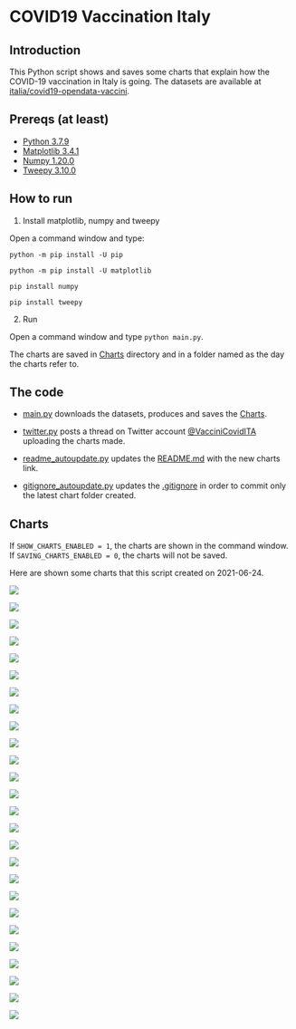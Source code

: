 # COVID19 Vaccination Italy

## Introduction

This Python script shows and saves some charts that explain how the COVID-19 vaccination in Italy is going. The datasets are available at [italia/covid19-opendata-vaccini](https://github.com/italia/covid19-opendata-vaccini).

## Prereqs (at least)
* [Python 3.7.9](https://www.python.org/) 
* [Matplotlib 3.4.1](https://pypi.org/project/matplotlib/)
* [Numpy 1.20.0](https://numpy.org/)
* [Tweepy 3.10.0](https://docs.tweepy.org/en/latest/)

## How to run 
1. Install matplotlib, numpy and tweepy

Open a command window and type:

`python -m pip install -U pip`

`python -m pip install -U matplotlib`

`pip install numpy`

`pip install tweepy`

2. Run

Open a command window and type `python main.py`. 

The charts are saved in [Charts](https://github.com/MatteoOrlandini/COVID-19-Vaccination-Italy/tree/main/Charts) directory and in a folder named as the day the charts refer to.

## The code

* [main.py](https://github.com/MatteoOrlandini/COVID-19-Vaccination-Italy/blob/main/main.py) downloads the datasets, produces and saves the [Charts](https://github.com/MatteoOrlandini/COVID-19-Vaccination-Italy/tree/main/Charts).

* [twitter.py](https://github.com/MatteoOrlandini/COVID-19-Vaccination-Italy/blob/main/twitter.py) posts a thread on Twitter account [@VacciniCovidITA](https://twitter.com/VacciniCovidITA) uploading the charts made.

* [readme_autoupdate.py](https://github.com/MatteoOrlandini/COVID-19-Vaccination-Italy/blob/main/readme_autoupdate.py) updates the [README.md](https://github.com/MatteoOrlandini/COVID-19-Vaccination-Italy/blob/main/README.md) with the new charts link.

* [gitignore_autoupdate.py](https://github.com/MatteoOrlandini/COVID-19-Vaccination-Italy/blob/main/readme_autoupdate.py) updates the [.gitignore](https://github.com/MatteoOrlandini/COVID-19-Vaccination-Italy/blob/main/.gitignore) in order to commit only the latest chart folder created.


## Charts
If `SHOW_CHARTS_ENABLED = 1`, the charts are shown in the command window. If `SAVING_CHARTS_ENABLED = 0`, the charts will not be saved.

Here are shown some charts that this script created on 2021-06-24.

![](https://github.com/MatteoOrlandini/COVID-19-Vaccination-Italy/blob/main/Charts/2021-06-24/2021-06-24-area-dosi_consegnate.png)

![](https://github.com/MatteoOrlandini/COVID-19-Vaccination-Italy/blob/main/Charts/2021-06-24/2021-06-24-area-dosi_somministrate.png)

![](https://github.com/MatteoOrlandini/COVID-19-Vaccination-Italy/blob/main/Charts/2021-06-24/2021-06-24-area-percentuale_somministrazione.png)

![](https://github.com/MatteoOrlandini/COVID-19-Vaccination-Italy/blob/main/Charts/2021-06-24/2021-06-24-fascia_anagrafica-prima_dose.png)

![](https://github.com/MatteoOrlandini/COVID-19-Vaccination-Italy/blob/main/Charts/2021-06-24/2021-06-24-fascia_anagrafica-seconda_dose.png)

![](https://github.com/MatteoOrlandini/COVID-19-Vaccination-Italy/blob/main/Charts/2021-06-24/2021-06-24-fascia_anagrafica-sesso_femminile.png)

![](https://github.com/MatteoOrlandini/COVID-19-Vaccination-Italy/blob/main/Charts/2021-06-24/2021-06-24-fascia_anagrafica-sesso_maschile-sesso_femminile.png)

![](https://github.com/MatteoOrlandini/COVID-19-Vaccination-Italy/blob/main/Charts/2021-06-24/2021-06-24-fascia_anagrafica-sesso_maschile.png)

![](https://github.com/MatteoOrlandini/COVID-19-Vaccination-Italy/blob/main/Charts/2021-06-24/2021-06-24-fascia_anagrafica-totale.png)

![](https://github.com/MatteoOrlandini/COVID-19-Vaccination-Italy/blob/main/Charts/2021-06-24/2021-06-24-giorni-dosi_giornaliere.png)

![](https://github.com/MatteoOrlandini/COVID-19-Vaccination-Italy/blob/main/Charts/2021-06-24/2021-06-24-giorni-dosi_totali.png)

![](https://github.com/MatteoOrlandini/COVID-19-Vaccination-Italy/blob/main/Charts/2021-06-24/2021-06-24-giorni-fascia_anagrafica-12-19.png)

![](https://github.com/MatteoOrlandini/COVID-19-Vaccination-Italy/blob/main/Charts/2021-06-24/2021-06-24-giorni-fascia_anagrafica-20-29.png)

![](https://github.com/MatteoOrlandini/COVID-19-Vaccination-Italy/blob/main/Charts/2021-06-24/2021-06-24-giorni-fascia_anagrafica-30-39.png)

![](https://github.com/MatteoOrlandini/COVID-19-Vaccination-Italy/blob/main/Charts/2021-06-24/2021-06-24-giorni-fascia_anagrafica-40-49.png)

![](https://github.com/MatteoOrlandini/COVID-19-Vaccination-Italy/blob/main/Charts/2021-06-24/2021-06-24-giorni-fascia_anagrafica-50-59.png)

![](https://github.com/MatteoOrlandini/COVID-19-Vaccination-Italy/blob/main/Charts/2021-06-24/2021-06-24-giorni-fascia_anagrafica-60-69.png)

![](https://github.com/MatteoOrlandini/COVID-19-Vaccination-Italy/blob/main/Charts/2021-06-24/2021-06-24-giorni-fascia_anagrafica-70-79.png)

![](https://github.com/MatteoOrlandini/COVID-19-Vaccination-Italy/blob/main/Charts/2021-06-24/2021-06-24-giorni-fascia_anagrafica-80-89.png)

![](https://github.com/MatteoOrlandini/COVID-19-Vaccination-Italy/blob/main/Charts/2021-06-24/2021-06-24-giorni-fascia_anagrafica-90+.png)

![](https://github.com/MatteoOrlandini/COVID-19-Vaccination-Italy/blob/main/Charts/2021-06-24/2021-06-24-giorni-fornitore-Janssen.png)

![](https://github.com/MatteoOrlandini/COVID-19-Vaccination-Italy/blob/main/Charts/2021-06-24/2021-06-24-giorni-fornitore-Moderna.png)

![](https://github.com/MatteoOrlandini/COVID-19-Vaccination-Italy/blob/main/Charts/2021-06-24/2021-06-24-giorni-fornitore-Pfizer-BioNTech.png)

![](https://github.com/MatteoOrlandini/COVID-19-Vaccination-Italy/blob/main/Charts/2021-06-24/2021-06-24-giorni-fornitore-Vaxzevria%20(AstraZeneca).png)

![](https://github.com/MatteoOrlandini/COVID-19-Vaccination-Italy/blob/main/Charts/2021-06-24/2021-06-24-giorni-prima_dose-seconda_dose-barre.png)

![](https://github.com/MatteoOrlandini/COVID-19-Vaccination-Italy/blob/main/Charts/2021-06-24/2021-06-24-giorni-prima_dose-seconda_dose.png)

